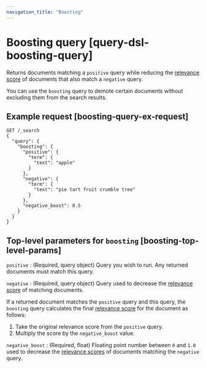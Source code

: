 ```yaml
---
navigation_title: "Boosting"
---
```


# Boosting query [query-dsl-boosting-query]


Returns documents matching a `positive` query while reducing the [relevance score](query-filter-context.md#relevance-scores) of documents that also match a `negative` query.

You can use the `boosting` query to demote certain documents without excluding them from the search results.

## Example request [boosting-query-ex-request]

```console
GET /_search
{
  "query": {
    "boosting": {
      "positive": {
        "term": {
          "text": "apple"
        }
      },
      "negative": {
        "term": {
          "text": "pie tart fruit crumble tree"
        }
      },
      "negative_boost": 0.5
    }
  }
}
```


## Top-level parameters for `boosting` [boosting-top-level-params]

`positive`
:   (Required, query object) Query you wish to run. Any returned documents must match this query.

`negative`
:   (Required, query object) Query used to decrease the [relevance score](query-filter-context.md#relevance-scores) of matching documents.

If a returned document matches the `positive` query and this query, the `boosting` query calculates the final [relevance score](query-filter-context.md#relevance-scores) for the document as follows:

1. Take the original relevance score from the `positive` query.
2. Multiply the score by the `negative_boost` value.


`negative_boost`
:   (Required, float) Floating point number between `0` and `1.0` used to decrease the [relevance scores](query-filter-context.md#relevance-scores) of documents matching the `negative` query.


